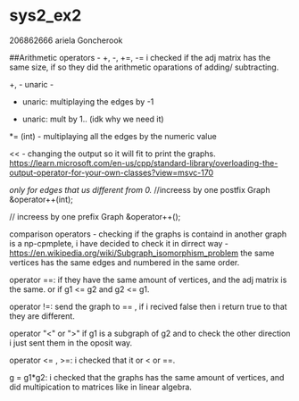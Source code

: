 # sys2_ex2
206862666 ariela Goncherook


##Arithmetic operators -
+, -, +=, -=
i checked if the adj matrix has the same size, if so they did the arithmetic oparations of adding/ subtracting.

+, - unaric - 
- unaric: multiplaying the edges by -1
+ unaric: mult by 1.. (idk why we need it)

*= (int) - 
multiplaying all the edges by the numeric value

<< - changing the output so it will fit to print the graphs.
https://learn.microsoft.com/en-us/cpp/standard-library/overloading-the-output-operator-for-your-own-classes?view=msvc-170

*only for edges that us different from 0.*
//increess by one postfix
Graph &operator++(int);

// increess by one prefix
 Graph &operator++();
 
comparison operators - 
checking if the graphs is containd in another graph is a np-cpmplete, i have decided to check 
it in dirrect way - https://en.wikipedia.org/wiki/Subgraph_isomorphism_problem
the same vertices has the same edges and numbered in the same order.

operator ==:
if they have the same amount of vertices, and the adj matrix is the same.
or if g1 <= g2 and g2 <= g1.

operator !=:
send the graph to == , if i recived false then i return true to that they are different.

operator "<" or ">"
if g1 is a subgraph of g2
and to check the other direction i just sent them in the oposit way.


operator <= , >=:
i checked that it or < or ==.


g = g1*g2:
i checked that the graphs has the same amount of vertices, and did multipication to matrices like in linear algebra.


